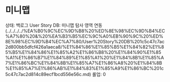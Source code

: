 # 미니맵

상태: 백로그
User Story DB: 미니맵 탐사 영역 연동 (../../../../%EA%B0%9C%EC%9D%B8%20%ED%8E%98%EC%9D%B4%EC%A7%80%20&%20%EA%B3%B5%EC%9C%A0%EB%90%9C%20%ED%8E%98%EC%9D%B4%EC%A7%80/User%20Story%20DB%201c5c47c7ac2d800bb5dfcf426a1aeca8/%E1%84%86%E1%85%B5%E1%84%82%E1%85%B5%E1%84%86%E1%85%A2%E1%86%B8%20%E1%84%90%E1%85%A1%E1%86%B7%E1%84%89%E1%85%A1%20%E1%84%8B%E1%85%A7%E1%86%BC%E1%84%8B%E1%85%A7%E1%86%A8%20%E1%84%8B%E1%85%A7%E1%86%AB%E1%84%83%E1%85%A9%E1%86%BC%201c5c47c7ac2d814c89ecf1bcd556e56c.md)
롤업: 0